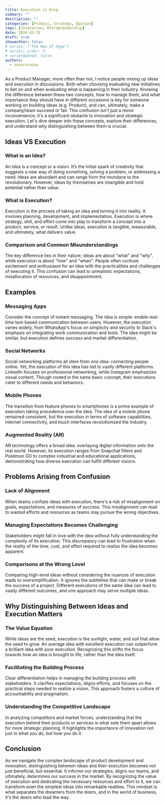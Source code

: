 ```yaml
---
title: Execution is King
summary: ""
description: ""
categories: [Product, Strategy, Opinion]
tags: [innovation, Entrepreneurship]
date: 2024-03-15
draft: true
showauthor: false
# series: ["The New AI Hype"]
# series\_order: 4
# seriesOpened: false
authors:
  - nunocoracao
---
```


As a Product Manager, more often than not, I notice people mixing up ideas and _execution_ in discussions. Both when choosing evaluating new initiatives to bet on and when evaluating what is happening in their industry. Knowing the difference between these two concepts, how to manage them, and what importance they should have in different occasions is key for someone working on _building_ ideas (e.g. Product), and can, ultimately, make a company/team succeed or fail. This confusion isn't just a minor inconvenience; it's a significant obstacle to innovation and strategic execution. Let's dive deeper into these concepts, explore their differences, and understand why distinguishing between them is crucial.

## Ideas VS Execution
### What is an Idea?
An idea is a concept or a vision. It’s the initial spark of creativity that suggests a new way of doing something, solving a problem, or addressing a need. Ideas are abundant and can range from the mundane to the revolutionary. However, ideas by themselves are intangible and hold potential rather than value.

### What is Execution?
Execution is the process of taking an idea and turning it into reality. It involves planning, development, and implementation. Execution is where strategy, skill, and effort come into play to transform a concept into a product, service, or result. Unlike ideas, execution is tangible, measurable, and ultimately, what delivers value.

### Comparison and Common Misunderstandings
The key difference lies in their nature; ideas are about "what" and "why", while execution is about "how" and "when". People often confuse excitement and enthusiasm for an idea with the practicalities and challenges of executing it. This confusion can lead to unrealistic expectations, misallocation of resources, and disappointment.

## Examples
### Messaging Apps
Consider the concept of instant messaging. The idea is simple: enable real-time text-based communication between users. However, the execution varies widely, from WhatsApp's focus on simplicity and security to Slack's emphasis on integrating work communication and tools. The idea might be similar, but execution defines success and market differentiation.

### Social Networks
Social networking platforms all stem from one idea: connecting people online. Yet, the execution of this idea has led to vastly different platforms. LinkedIn focuses on professional networking, while Instagram emphasizes visual content. Though rooted in the same basic concept, their executions cater to different needs and behaviors.

### Mobile Phones
The transition from feature phones to smartphones is a prime example of execution taking precedence over the idea. The idea of a mobile phone remained consistent, but the execution in terms of software capabilities, internet connectivity, and touch interfaces revolutionized the industry.

### Augmented Reality (AR)
AR technology offers a broad idea: overlaying digital information onto the real world. However, its execution ranges from Snapchat filters and Pokémon GO to complex industrial and educational applications, demonstrating how diverse execution can fulfill different visions.

## Problems Arising from Confusion
### Lack of Alignment
When teams conflate ideas with execution, there's a risk of misalignment on goals, expectations, and measures of success. This misalignment can lead to wasted efforts and resources as teams may pursue the wrong objectives.

### Managing Expectations Becomes Challenging
Stakeholders might fall in love with the idea without fully understanding the complexity of its execution. This discrepancy can lead to frustration when the reality of the time, cost, and effort required to realize the idea becomes apparent.

### Comparisons at the Wrong Level
Comparing high-level ideas without considering the nuances of execution leads to oversimplification. It ignores the subtleties that can make or break the success of a project. Different executions of the same idea can lead to vastly different outcomes, and one approach may serve multiple ideas.

## Why Distinguishing Between Ideas and Execution Matters
### The Value Equation
While ideas are the seed, execution is the sunlight, water, and soil that allow the seed to grow. An average idea with excellent execution can outperform a brilliant idea with poor execution. Recognizing this shifts the focus towards how an idea is brought to life, rather than the idea itself.

### Facilitating the Building Process
Clear differentiation helps in managing the building process with stakeholders. It clarifies expectations, aligns efforts, and focuses on the practical steps needed to realize a vision. This approach fosters a culture of accountability and pragmatism.

### Understanding the Competitive Landscape
In analyzing competitors and market forces, understanding that the execution behind their products or services is what sets them apart allows for more strategic planning. It highlights the importance of innovation not just in what you do, but how you do it.

## Conclusion
As we navigate the complex landscape of product development and innovation, distinguishing between ideas and their execution becomes not just beneficial, but essential. It informs our strategies, aligns our teams, and ultimately, determines our success in the market. By recognizing the value of execution and dedicating the necessary resources and effort to it, we can transform even the simplest ideas into remarkable realities. This mindset is what separates the dreamers from the doers, and in the world of business, it's the doers who lead the way.